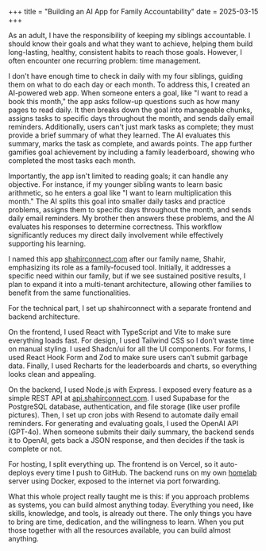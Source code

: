 +++
title = "Building an AI App for Family Accountability"
date = 2025-03-15
+++

As an adult, I have the responsibility of keeping my siblings accountable. I should know their goals and what they want to achieve, helping them build long-lasting, healthy, consistent habits to reach those goals. However, I often encounter one recurring problem: time management.

I don't have enough time to check in daily with my four siblings, guiding them on what to do each day or each month. To address this, I created an AI-powered web app. When someone enters a goal, like "I want to read a book this month," the app asks follow-up questions such as how many pages to read daily. It then breaks down the goal into manageable chunks, assigns tasks to specific days throughout the month, and sends daily email reminders. Additionally, users can't just mark tasks as complete; they must provide a brief summary of what they learned. The AI evaluates this summary, marks the task as complete, and awards points. The app further gamifies goal achievement by including a family leaderboard, showing who completed the most tasks each month.

Importantly, the app isn't limited to reading goals; it can handle any objective. For instance, if my younger sibling wants to learn basic arithmetic, so he enters a goal like "I want to learn multiplication this month." The AI splits this goal into smaller daily tasks and practice problems, assigns them to specific days throughout the month, and sends daily email reminders. My brother then answers these problems, and the AI evaluates his responses to determine correctness. This workflow significantly reduces my direct daily involvement while effectively supporting his learning.

I named this app [shahirconnect.com](http://shahirconnect.com/) after our family name, Shahir, emphasizing its role as a family-focused tool. Initially, it addresses a specific need within our family, but if we see sustained positive results, I plan to expand it into a multi-tenant architecture, allowing other families to benefit from the same functionalities.

For the technical part, I set up shahirconnect with a separate frontend and backend architecture.

On the frontend, I used React with TypeScript and Vite to make sure everything loads fast. For design, I used Tailwind CSS so I don’t waste time on manual styling. I used Shadcn/ui for all the UI components. For forms, I used React Hook Form and Zod to make sure users can’t submit garbage data. Finally, I used Recharts for the leaderboards and charts, so everything looks clean and appealing.

On the backend, I used Node.js with Express. I exposed every feature as a simple REST API at [api.shahirconnect.com](http://api.shahirconnect.com). I used Supabase for the PostgreSQL database, authentication, and file storage (like user profile pictures). Then, I set up cron jobs with Resend to automate daily email reminders. For generating and evaluating goals, I used the OpenAI API (GPT-4o). When someone submits their daily summary, the backend sends it to OpenAI, gets back a JSON response, and then decides if the task is complete or not.

For hosting, I split everything up. The frontend is on Vercel, so it auto-deploys every time I push to GitHub. The backend runs on my own [homelab](https://www.hassanshahir.com/projects/homelab/) server using Docker, exposed to the internet via port forwarding.

What this whole project really taught me is this: if you approach problems as systems, you can build almost anything today. Everything you need, like skills, knowledge, and tools, is already out there. The only things you have to bring are time, dedication, and the willingness to learn. When you put those together with all the resources available, you can build almost anything.
